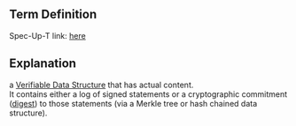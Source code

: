 ## Term Definition

Spec-Up-T link: <a href='https://weboftrust.github.io/WOT-terms/docs/glossary/verifiable-data-registry'>here</a>

## Explanation
a [Verifiable Data Structure](verifiable-data-structure) that has actual content.  
It contains either a log of signed statements or a cryptographic commitment ([digest](digest)) to those statements (via a Merkle tree or hash chained data structure).